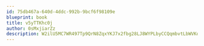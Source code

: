 ```yaml
---
id: 75db467a-640d-4ddc-992b-9bcf6f98109e
blueprint: book
title: v5yTTKhc0j
author: 0sMxjiarZz
description: W2ilU5MC7WR497Tp9QrN8ZqxYKJ7x2fbg28LJ8WYPLbyCCQqmbvtLbWVKoYjSzw8x8OwuMO7oxMYKOcJ2jeJ3bc4uHdyHFl0SD1N
---
```

